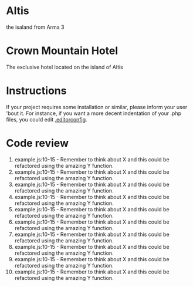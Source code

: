 # Altis

the isaland from Arma 3

# Crown Mountain Hotel

The exclusive hotel located on the island of Altis

# Instructions

If your project requires some installation or similar, please inform your user 'bout it. For instance, if you want a more decent indentation of your .php files, you could edit [.editorconfig]('/.editorconfig').

# Code review

1. example.js:10-15 - Remember to think about X and this could be refactored using the amazing Y function.
2. example.js:10-15 - Remember to think about X and this could be refactored using the amazing Y function.
3. example.js:10-15 - Remember to think about X and this could be refactored using the amazing Y function.
4. example.js:10-15 - Remember to think about X and this could be refactored using the amazing Y function.
5. example.js:10-15 - Remember to think about X and this could be refactored using the amazing Y function.
6. example.js:10-15 - Remember to think about X and this could be refactored using the amazing Y function.
7. example.js:10-15 - Remember to think about X and this could be refactored using the amazing Y function.
8. example.js:10-15 - Remember to think about X and this could be refactored using the amazing Y function.
9. example.js:10-15 - Remember to think about X and this could be refactored using the amazing Y function.
10. example.js:10-15 - Remember to think about X and this could be refactored using the amazing Y function.
